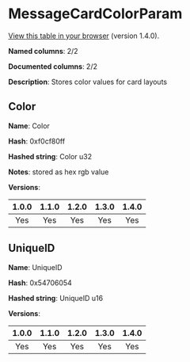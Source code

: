 # MessageCardColorParam
[View this table in your browser](MessageCardColorParam-value.md) (version 1.4.0).

**Named columns**: 2/2

**Documented columns**: 2/2

**Description**: Stores color values for card layouts
## Color

**Name**: Color

**Hash**: 0xf0cf80ff

**Hashed string**: Color u32

**Notes**: stored as hex rgb value

**Versions**: 

 | 1.0.0 | 1.1.0 | 1.2.0 | 1.3.0 | 1.4.0 |
|:--:|:--:|:--:|:--:|:--:|
| Yes | Yes | Yes | Yes | Yes | 


## UniqueID

**Name**: UniqueID

**Hash**: 0x54706054

**Hashed string**: UniqueID u16

**Versions**: 

 | 1.0.0 | 1.1.0 | 1.2.0 | 1.3.0 | 1.4.0 |
|:--:|:--:|:--:|:--:|:--:|
| Yes | Yes | Yes | Yes | Yes | 


